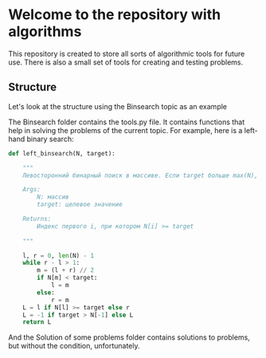 # Welcome to the repository with algorithms

This repository is created to store all sorts of algorithmic tools for future use. There is also a small set of tools for creating and testing problems.

## Structure

Let's look at the structure using the Binsearch topic as an example

The Binsearch folder contains the tools.py file. It contains functions that help in solving the problems of the current topic. For example, here is a left-hand binary search:

```python
def left_binsearch(N, target):

    """
    Левосторонний бинарный поиск в массиве. Если target больше max(N), то будет возвращено -1.

    Args:
        N: массив
        target: целевое значение

    Returns:
        Индекс первого i, при котором N[i] >= target
        
    """

    l, r = 0, len(N) - 1
    while r - l > 1:
        m = (l + r) // 2
        if N[m] < target:
            l = m
        else:
            r = m
    L = l if N[l] >= target else r
    L = -1 if target > N[-1] else L
    return L
```

And the Solution of some problems folder contains solutions to problems, but without the condition, unfortunately.



